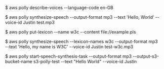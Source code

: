 $ aws polly describe-voices --language-code en-GB

$ aws polly synthesize-speech --output-format mp3 --text 'Hello, World' --voice-id Justin test.mp3

$ aws polly put-lexicon --name w3c --content file://example.pls

$ aws polly synthesize-speech --lexicon-names w3c --output-format mp3 --text 'Hello, my name is W3C' --voice-id Justin test-w3c.mp3

$ aws polly start-speech-synthesis-task --output-format mp3 --output-s3-bucket-name  s3-polly-test --text "Hello World" --voice-id Justin
